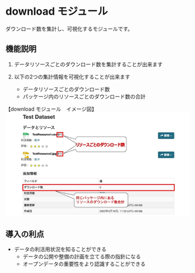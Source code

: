 # download モジュール

ダウンロード数を集計し、可視化するモジュールです。

## 機能説明

1. データリソースごとのダウンロード数を集計することが出来ます

2. 以下の2つの集計情報を可視化することが出来ます
    * データリソースごとのダウンロード数
    * パッケージ内のリソースごとのダウンロード数の合計

【download モジュール　イメージ図】  
![download モジュール　イメージ図](../assets/download_image.jpg)

## 導入の利点

* データの利活用状況を知ることができる
    * データの公開や整備の計画を立てる際の指針になる
    * オープンデータの重要性をより認識することができる
